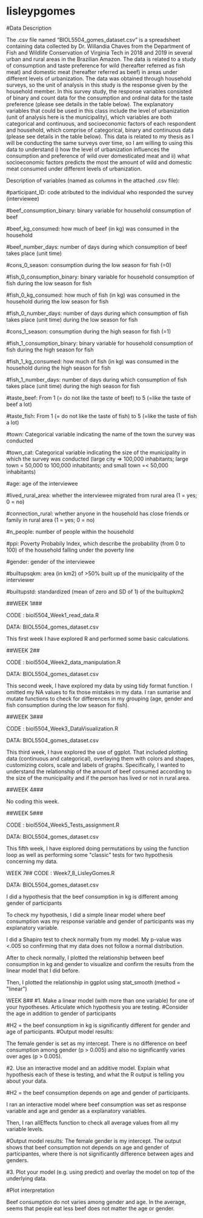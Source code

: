 # lisleypgomes

 #Data Description
 
  The .csv file named “BIOL5504_gomes_dataset.csv” is a spreadsheet containing data collected by Dr. Willandia Chaves from the Department of Fish and Wildlife Conservation of Virginia Tech in 2018 and 2019 in several urban and rural areas in the Brazilian Amazon. The data is related to a study of consumption and taste preference for wild (hereafter referred as fish meat) and domestic meat (hereafter referred as beef) in areas under different levels of urbanization. The data was obtained through household surveys, so the unit of analysis in this study is the response given by the household member. In this survey study, the response variables consisted of binary and count data for the consumption and ordinal data for the taste preference (please see details in the table below). The explanatory variables that could be used in this class include the level of urbanization (unit of analysis here is the municipality), which variables are both categorical and continuous, and socioeconomic factors of each respondent and household, which comprise of categorical, binary and continuous data (please see details in the table below). This data is related to my thesis as I will be conducting the same surveys over time, so I am willing to using this data to understand i) how the level of urbanization influences the consumption and preference of wild over domesticated meat and ii) what socioeconomic factors predicts the most the amount of wild and domestic meat consumed under different levels of urbanization.

Description of variables (named as columns in the attached .csv file):

#participant_ID: code atributed to the individual who responded the survey (interviewee)

#beef_consumption_binary: binary variable for household consumption of beef

#beef_kg_consumed: how much of beef (in kg) was consumed in the household

#beef_number_days: number of days during which consumption of beef takes place (unit time)

#cons_0_season: consumption during the low season for fish (=0)

#fish_0_consumption_binary: binary variable for household consumption of fish during the low season for fish

#fish_0_kg_consumed: how much of fish (in kg) was consumed in the household during the low season for fish

#fish_0_number_days: number of days during which consumption of fish takes place (unit time) during the low season for fish

#cons_1_season: consumption during the high season for fish (=1)

#fish_1_consumption_binary: binary variable for household consumption of fish during the high season for fish

#fish_1_kg_consumed: how much of fish (in kg) was consumed in the household during the high season for fish

#fish_1_number_days: number of days during which consumption of fish takes place (unit time) during the high season for fish

#taste_beef: From 1 (= do not like the taste of beef) to 5 (=like the taste of beef a lot)

#taste_fish: From 1 (= do not like the taste of fish) to 5 (=like the taste of fish a lot)

#town: Categorical variable indicating the name of the town the survey was conducted

#town_cat: Categorical variable indicating the size of the municipality in which the survey was conducted (large city => 100,000 inhabitants; large town = 50,000 to 100,000 inhabitants; and small town =< 50,000 inhabitants)

#age: age of the interviewee

#lived_rural_area: whether the interviewee migrated from rural area (1 = yes; 0 = no)

#connection_rural: whether anyone in the household has close friends or family in rural area (1 = yes; 0 = no)

#n_people: number of people within the household

#ppi: Poverty Probabily Index, which describe the probability (from 0 to 100) of the household falling under the poverty line

#gender: gender of the interviewee

#builtupsqkm: area (in km2) of >50% built up of the municipality of the interviewer

#builtupstd: standardized (mean of zero and SD of 1) of the builtupkm2




##WEEK 1###

CODE : biol5504_Week1_read_data.R 

DATA: BIOL5504_gomes_dataset.csv

This first week I have explored R and performed some basic calculations.

##WEEK 2##

CODE : biol5504_Week2_data_manipulation.R

DATA: BIOL5504_gomes_dataset.csv

This second week, I have explored my data by using tidy format function. I omitted my NA values to fix those mistakes in my data. I ran sumarise and mutate functions to check for differences in my grouping (age, gender and fish consumption during the low season for fish). 

##WEEK 3###

CODE : biol5504_Week3_DataVisualization.R 

DATA: BIOL5504_gomes_dataset.csv

This third week, I have explored the use of ggplot. That included plotting data (continuous and categorical), overlaying them with colors and shapes, customizing colors, scale and labels of graphs. Specifically, I wanted to understand the relationship of the amount of beef consumed according to the size of the municipality and if the person has lived or not in rural area. 

##WEEK 4###

No coding this week.

##WEEK 5###

CODE : biol5504_Week5_Tests_assignment.R

DATA: BIOL5504_gomes_dataset.csv

This fifth week, I have explored doing permutations by using the function loop as well as performing some "classic" tests for two hypothesis concerning my data.

WEEK 7##
CODE : Week7_8_LisleyGomes.R

DATA: BIOL5504_gomes_dataset.csv

I did a hypothesis that the beef consumption in kg is different among gender of participants

To check my hypothesis, I did a simple linear model where beef consumption was my response variable and gender of participants was my explanatory variable.

I did a Shapiro test to check normally from my model. My p-value was <.005 so confirming that my data does not follow a normal distribution.

After to check normally, I plotted the relationship between beef consumption in kg and gender to visualize and confirm the results from the linear model that I did before.

Then, I plotted the relationship in ggplot using stat_smooth (method = "linear")

WEEK 8##
#1. Make a linear model (with more than one variable) for one of your hypotheses. Articulate which hypothesis you are testing. #Consider the age in addition to gender of participants 

#H2 = the beef consunptiom in kg is significantly different for gender and age of participants.
#Output model results:

The female gender is set as my intercept. There is no difference on beef consumption among gender (p > 0.005) and also no significantly varies over ages (p > 0.005).

#2. Use an interactive model and an additive model. Explain what hypothesis each of these is testing, and what the R output is telling you about your data.

#H2 = the beef consumption depends on age and gender of participants.

I ran an interactive model where beef consumption was set as response variable and age and gender as a explanatory variables.


Then, I ran allEffects function to check all average values from all my variable levels.

#Output model results: The female gender is my intercept. The output shows that beef consumption not depends on age and gender of participantes, where there is not significantly difference between ages and genders.

#3. Plot your model (e.g. using predict) and overlay the model on top of the underlying data.

#Plot interpretation

Beef consumption do not varies among gender and age. In the average, seems that people eat less beef does not matter the age or gender. 

